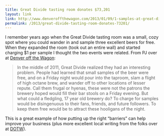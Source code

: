 ```yaml
---
title: Great Divide tasting room donates $73,201
layout: link
link: http://www.denveroffthewagon.com/2013/01/09/1-samples-at-great-divide-generate-73201-in-donations-for-local-non-profits/
permalink: /2013/great-divide-tasting-room-donates-73201/
---
```

I remember years ago when the Great Divide tasting room was a small, cozy spot where you could wander in and sample three excellent beers for free. When they expanded the room (took out an entire wall) and started charging $1 per sample I thought the two events were related. From PJ over at [Denver off the Wagon][1]:

> In the middle of 2011, Great Divide realized they had an interesting problem. People had learned that small samples of the beer were free, and on a Friday night would pour into the taproom, slam a flight of high octane brew, and wander off to other locations of lesser repute. Call them frugal or hyenas, these were not the patrons the brewery hoped would fill their bar stools on a Friday evening. But what could a fledgling, 17 year old brewery do? To charge for samples would be disingenuous to their fans, friends, and future followers. To keep them free would be to attract these hooligans of the night.

This is a great example of how putting up the right &#8220;barriers&#8221; can help improve your business (plus more excellent local writing from the folks over at [DOTW][2]).

 [1]: http://www.denveroffthewagon.com/2013/01/09/1-samples-at-great-divide-generate-73201-in-donations-for-local-non-profits/
 [2]: http://www.denveroffthewagon.com